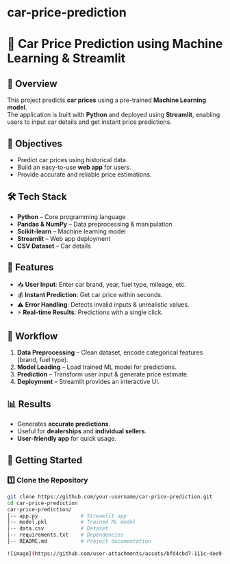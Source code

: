 # car-price-prediction
# 🚗 Car Price Prediction using Machine Learning & Streamlit

## 📖 Overview
This project predicts **car prices** using a pre-trained **Machine Learning model**.  
The application is built with **Python** and deployed using **Streamlit**, enabling users to input car details and get instant price predictions.

## 🎯 Objectives
- Predict car prices using historical data.
- Build an easy-to-use **web app** for users.
- Provide accurate and reliable price estimations.

## 🛠️ Tech Stack
- **Python** – Core programming language  
- **Pandas & NumPy** – Data preprocessing & manipulation  
- **Scikit-learn** – Machine learning model  
- **Streamlit** – Web app deployment  
- **CSV Dataset** – Car details  

## 🌟 Features
- 📥 **User Input**: Enter car brand, year, fuel type, mileage, etc.  
- 💰 **Instant Prediction**: Get car price within seconds.  
- ⚠️ **Error Handling**: Detects invalid inputs & unrealistic values.  
- ⚡ **Real-time Results**: Predictions with a single click.  

## 🔄 Workflow
1. **Data Preprocessing** – Clean dataset, encode categorical features (brand, fuel type).  
2. **Model Loading** – Load trained ML model for predictions.  
3. **Prediction** – Transform user input & generate price estimate.  
4. **Deployment** – Streamlit provides an interactive UI.  

## 📊 Results
- Generates **accurate predictions**.  
- Useful for **dealerships** and **individual sellers**.  
- **User-friendly app** for quick usage.
  
## 🚀 Getting Started

### 1️⃣ Clone the Repository
```bash
git clone https://github.com/your-username/car-price-prediction.git
cd car-price-prediction
car-price-prediction/
│-- app.py              # Streamlit app
│-- model.pkl           # Trained ML model
│-- data.csv            # Dataset
│-- requirements.txt    # Dependencies
│-- README.md           # Project documentation

![image](https://github.com/user-attachments/assets/bfd4cbd7-111c-4ee9-b5ee-cb603fa2181b)
